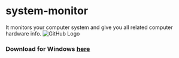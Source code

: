 # system-monitor
It monitors your computer system and give you all related computer hardware info. 
![GitHub Logo](/assets/icon/win/logo.png)
### Download for Windows [here](https://github.com/purveshmakode24/system-monitor/releases)

